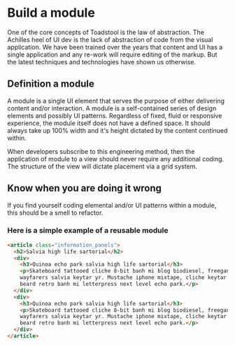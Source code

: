 # Build a module

One of the core concepts of Toadstool is the law of abstraction. The Achilles heel of UI dev is the lack of abstraction of code from the visual application. We have been trained over the years that content and UI has a single application and any re-work will require editing of the markup. But the latest techniques and technologies have shown us otherwise. 

## Definition a module
A module is a single UI element that serves the purpose of either delivering content and/or interaction. A module is a self-contained series of design elements and possibly UI patterns. Regardless of fixed, fluid or responsive experience, the module itself does not have a defined space. It should always take up 100% width and it's height dictated by the content continued within. 

When developers subscribe to this engineering method, then the application of module to a view should never require any additional coding. The structure of the view will dictate placement via a grid system.  

## Know when you are doing it wrong
If you find yourself coding elemental and/or UI patterns within a module, this should be a smell to refactor. 

### Here is a simple example of a reusable module ###


```html
<article class="information_panels">
  <h2>Salvia high life sartorial</h2>
  <div>
    <h3>Quinoa echo park salvia high life sartorial</h3>
    <p>Skateboard tattooed cliche 8-bit banh mi blog biodiesel, freegan locavore vice 
    wayfarers salvia keytar yr. Mustache iphone mixtape, cliche keytar vegan blog etsy 
    beard retro banh mi letterpress next level echo park.</p>
  </div>
  <div>
    <h3>Quinoa echo park salvia high life sartorial</h3>
    <p>Skateboard tattooed cliche 8-bit banh mi blog biodiesel, freegan locavore vice 
    wayfarers salvia keytar yr. Mustache iphone mixtape, cliche keytar vegan blog etsy 
    beard retro banh mi letterpress next level echo park.</p>
  </div>
</article>